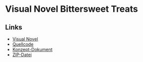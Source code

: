 # Visual Novel Bittersweet Treats

## Links 
- [Visual Novel](https://baohannguyen.github.io/Visual_Novel/BittersweetTreats/BittersweetTreats.html)
- [Quellcode](https://github.com/baohannguyen/Visual_Novel/tree/main/BittersweetTreats/Source)
- [Konzept-Dokument](https://github.com/baohannguyen/Visual_Novel/tree/main/Konzept)
- [ZIP-Datei](https://drive.google.com/file/d/1I64knPGEAgiTe77KPDcZ4_2VOiNweMB5/view?usp=sharing)
